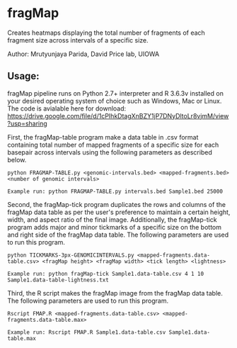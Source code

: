 # fragMap
Creates heatmaps displaying the total number of fragments of each fragment size across intervals of a specific size.

Author: Mrutyunjaya Parida, David Price lab, UIOWA

## Usage:
fragMap pipeline runs on Python 2.7+ interpreter and R 3.6.3v installed on your desired operating system of choice such as Windows, Mac or Linux. The code is avialable here for download: https://drive.google.com/file/d/1cPIhkDtagXnBZY1jP7DNyDltoLr8vjmM/view?usp=sharing

First, the fragMap-table program make a data table in .csv format containing total number of mapped fragments of a specific size for each basepair across intervals using the following parameters as described below.
```
python FRAGMAP-TABLE.py <genomic-intervals.bed> <mapped-fragments.bed> <number of genomic intervals>

Example run: python FRAGMAP-TABLE.py intervals.bed Sample1.bed 25000
```

Second, the fragMap-tick program duplicates the rows and columns of the fragMap data table as per the user's preference to maintain a certain height, width, and aspect ratio of the final image. Additionally, the fragMap-tick program adds major and minor tickmarks of a specific size on the bottom and right side of the fragMap data table. The following parameters are used to run this program.
```
python TICKMARKS-3px-GENOMICINTERVALS.py <mapped-fragments.data-table.csv> <fragMap height> <fragMap width> <tick length> <lightness>

Example run: python fragMap-tick Sample1.data-table.csv 4 1 10 Sample1.data-table-lightness.txt   
```

Third, the R script makes the fragMap image from the fragMap data table. The following parameters are used to run this program.
```
Rscript FMAP.R <mapped-fragments.data-table.csv> <mapped-fragments.data-table.max>

Example run: Rscript FMAP.R Sample1.data-table.csv Sample1.data-table.max   
```
